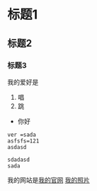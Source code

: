 # 标题1
## 标题2
### 标题3
我的爱好是
1. 唱
2. 跳
* 你好
```
ver =sada
asfsfs=121
asdasd
```
    
    sdadasd
    sada
    
我的网站是[我的官网](https://xxxx.com)
[我的照片](1.png)
    
